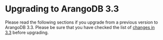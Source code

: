 Upgrading to ArangoDB 3.3
=========================

Please read the following sections if you upgrade from a previous
version to ArangoDB 3.3. Please be sure that you have checked the list
of [changes in 3.3](../../ReleaseNotes/UpgradingChanges33.md) before
upgrading.

